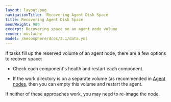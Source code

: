 ```yaml
---
layout: layout.pug
navigationTitle:  Recovering Agent Disk Space
title: Recovering Agent Disk Space
menuWeight: 900
excerpt: Recovering space on an agent node volume
render: mustache
model: /mesosphere/dcos/2.1/data.yml
---
```


If tasks fill up the reserved volume of an agent node, there are a few options to recover space:

- Check each component's health and restart each component.

- If the work directory is on a separate volume (as recommended in [Agent nodes](/mesosphere/dcos/2.1/installing/production/system-requirements/#agent-nodes), then you can empty this volume and restart the agent.

If neither of these approaches work, you may need to re-image the node.
